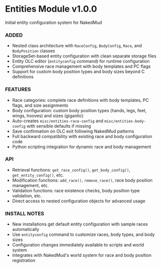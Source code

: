 # Entities Module v1.0.0
Initial entity configuration system for NakedMud
### ADDED
- Nested class architecture with `RaceConfig`, `BodyConfig`, `Race`, and `BodyPosition` classes
- StorageSet-based entity configuration with clean separate storage files
- Entity OLC editor (`entityconfig` command) for runtime configuration
- Comprehensive race management with body templates and PC flags
- Support for custom body position types and body sizes beyond C definitions
### FEATURES
- Race categories: complete race definitions with body templates, PC flags, and size assignments
- Body configuration: custom body position types (hands, legs, feet, wings, hooves) and sizes (gigantic)
- Auto-creates `misc/entities-race-config` and `misc/entities-body-config` with sensible defaults if missing
- Save confirmation on OLC exit following NakedMud patterns
- Full backward compatibility with existing race and body configuration code
- Python scripting integration for dynamic race and body management
### API
- Retrieval functions: `get_race_config()`, `get_body_config()`, `get_entity_config()`, etc.
- Modification functions: `add_race()`, `remove_race()`, race body position management, etc.
- Validation functions: race existence checks, body position type validation, etc.
- Direct access to nested configuration objects for advanced usage
### INSTALL NOTES
- New installations get default entity configuration with sample races automatically
- Use `entityconfig` command to customize races, body types, and body sizes
- Configuration changes immediately available to scripts and world system
- Integrates with NakedMud's world system for race and body position registration
